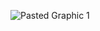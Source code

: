 
![Pasted Graphic 1](https://github.com/gouravmandliya/ScreenShotApp/assets/18270238/5885f7ff-569a-4396-9463-e3e1f0a87a26)

